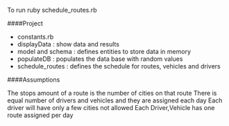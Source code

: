 To run 
ruby schedule_routes.rb

####Project
* constants.rb
* displayData : show data and results
* model and schema : defines entities to store data in memory
* populateDB : populates the data base with random values
* schedule_routes : defines the schedule for routes, vehicles and drivers

####Assumptions

The stops amount of a route is the number of cities on that route
There is equal number of drivers and vehicles and they are assigned each day
Each driver will have only a few cities not allowed
Each Driver,Vehicle has one route assigned per day

